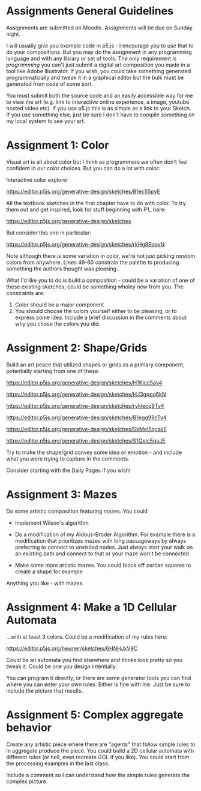 # Assignments General Guidelines

Assignments are submitted on Moodle.  Assignments will be due on
Sunday night.

I will usually give you example code in p5.js - I encourage you to use
that to do your compositions. But you may do the assignment in any
programming language and with any library or set of tools.  The only
requirement is *programming* you can't just submit a digital art
composition you made in a tool like Adobe Illustrator.  If you wish,
you could take something generated programmatically and tweak it in a
graphical editor but the bulk must be generated from code of some
sort.

You must submit both the source code and an easily accessible way for
me to view the art (e.g. link to interactive online experience, a
image, youtube hosted video etc).  If you use p5.js this is as simple
as a link to your Sketch.  If you use something else, just be sure I
don't have to compile something on my local system to see your art.

# Assignment 1: Color

Visual art is all about color but I think as programmers we often
don't feel confident in our color choices.  But you can do a lot with
color:

Interactive color explorer

https://editor.p5js.org/generative-design/sketches/B1ec55pyE

All the textbook sketches in the first chapter have to do with color.
To try them out and get inspired, look for stuff beginning with P1_ here:

https://editor.p5js.org/generative-design/sketches

But consider this one in particular:

https://editor.p5js.org/generative-design/sketches/rkHg99qayN

Note although there is some variation in color, we're not just picking
*random* colors from anywhere.  Lines 49-60 constrain the palette to
producing something the authors thought was pleasing.

What I'd like you to do is build a composition - could be a variation
of one of these existing sketches, could be something wholey new from
you.  The constraints are:

1. Color should be a major component
2. You should choose the colors yourself either to be pleasing, or to
   express some idea.  Include a brief discussion in the comments
   about why you chose the colors you did.
   
# Assignment 2: Shape/Grids

Build an art peace that utilized shapes or grids as a primary
component, potentially starting from one of these:

https://editor.p5js.org/generative-design/sketches/H1Klcc5ay4

https://editor.p5js.org/generative-design/sketches/HJ3gqcq6kN

https://editor.p5js.org/generative-design/sketches/ryklecq9Ty4

https://editor.p5js.org/generative-design/sketches/B1egg99cTy4

https://editor.p5js.org/generative-design/sketches/SkMel5qcakE

https://editor.p5js.org/generative-design/sketches/S1Qelc5qaJE

Try to make the shape/grid convey some idea or emotion - and include
what you were trying to capture in the comments.

Consider starting with the Daily Pages if you wish!

# Assignment 3: Mazes

Do some artistic composition featuring mazes.  You could

* Implement Wilson's algorithm

* Do a modification of my Aldous-Broder Algorithm.  For example there
  is a modification that prioritizes mazes with long passageways by
  always preferring to connect to unvisited nodes.  Just always start
  your walk on an existing path and connect to that or your maze won't
  be connected.
  
* Make some more artistic mazes.  You could block off certian squares
  to create a shape for example
  
Anything you like - with mazes.

# Assignment 4: Make a 1D Cellular Automata

...with at least 3 colors.  Could be a modification of my rules here:

https://editor.p5js.org/hewner/sketches/6HNHJxV9C

Could be an automata you find elsewhere and thinks look pretty so you
tweak it.  Could be one you design intentially.

You can program it directly, or there are some generator tools you can
find where you can enter your own rules.  Either is fine with me.  Just
be sure to include the picture that results.

# Assignment 5: Complex aggregate behavior

Create any artistic piece where there are "agents" that follow simple
rules to in aggregate produce the piece.  You could build a 2D
cellular automata with different rules (or hell, even recreate GOL if
you like).  You could start from the processing examples in the last
class.

Include a comment so I can understand how the simple rules generate
the complex picture.
